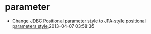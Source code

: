 # parameter
* [Change JDBC Positional parameter style to JPA-style positional parameters style](/2013/2013-04-07-hql-parameters-style),2013-04-07 03:58:35

